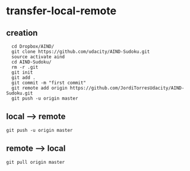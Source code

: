 # transfer-local-remote

## creation 

```
  cd Dropbox/AIND/
  git clone https://github.com/udacity/AIND-Sudoku.git
  source activate aind
  cd AIND-Sudoku/
  rm -r .git
  git init
  git add .
  git commit -m "first commit"
  git remote add origin https://github.com/JordiTorresUdacity/AIND-Sudoku.git
  git push -u origin master
  ```
  
  
## local --> remote
```
git push -u origin master
```

## remote --> local
```
git pull origin master
```
